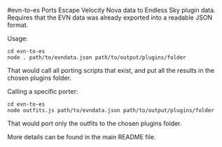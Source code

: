 #evn-to-es
Ports Escape Velocity Nova data to Endless Sky plugin data. Requires that the EVN data was already exported into a readable JSON format.

Usage:

    cd evn-to-es
    node . path/to/evndata.json path/to/output/plugins/folder

That would call all porting scripts that exist, and put all the results in the chosen plugins folder.

Calling a specific porter:

    cd evn-to-es
    node outfits.js path/to/evndata.json path/to/output/plugins/folder

That would port only the outfits to the chosen plugins folder.

More details can be found in the main README file.